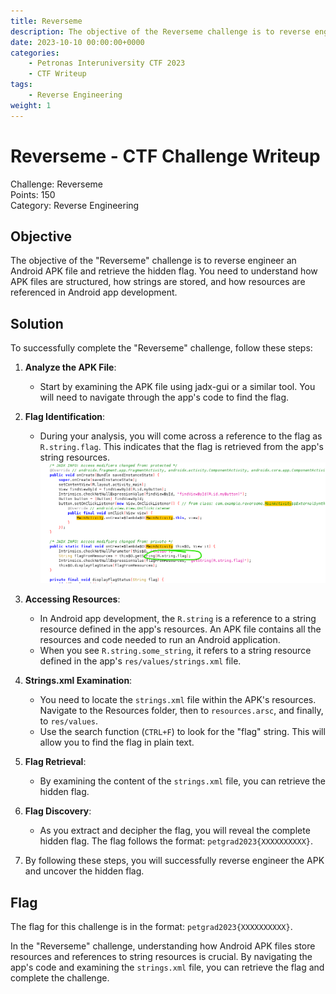 ```yaml
---
title: Reverseme
description: The objective of the Reverseme challenge is to reverse engineer an Android APK file and retrieve the hidden flag. You need to understand how APK files are structured, how strings are stored, and how resources are referenced in Android app development.
date: 2023-10-10 00:00:00+0000
categories:
    - Petronas Interuniversity CTF 2023
    - CTF Writeup
tags:
    - Reverse Engineering
weight: 1     
---
```

# Reverseme - CTF Challenge Writeup

Challenge: Reverseme  
Points: 150  
Category: Reverse Engineering  

## Objective
The objective of the "Reverseme" challenge is to reverse engineer an Android APK file and retrieve the hidden flag. You need to understand how APK files are structured, how strings are stored, and how resources are referenced in Android app development.

## Solution
To successfully complete the "Reverseme" challenge, follow these steps:

1. **Analyze the APK File**:
   - Start by examining the APK file using jadx-gui or a similar tool. You will need to navigate through the app's code to find the flag.

2. **Flag Identification**:
   - During your analysis, you will come across a reference to the flag as `R.string.flag`. This indicates that the flag is retrieved from the app's string resources.
![R.String.Flag](<r string.png>)

3. **Accessing Resources**:
   - In Android app development, the `R.string` is a reference to a string resource defined in the app's resources. An APK file contains all the resources and code needed to run an Android application.
   - When you see `R.string.some_string`, it refers to a string resource defined in the app's `res/values/strings.xml` file.

4. **Strings.xml Examination**:
   - You need to locate the `strings.xml` file within the APK's resources. Navigate to the Resources folder, then to `resources.arsc`, and finally, to `res/values`.
   - Use the search function (`CTRL+F`) to look for the "flag" string. This will allow you to find the flag in plain text.

5. **Flag Retrieval**:
   - By examining the content of the `strings.xml` file, you can retrieve the hidden flag.

6. **Flag Discovery**:
   - As you extract and decipher the flag, you will reveal the complete hidden flag. The flag follows the format: `petgrad2023{XXXXXXXXXX}`.

7. By following these steps, you will successfully reverse engineer the APK and uncover the hidden flag.

## Flag
The flag for this challenge is in the format: `petgrad2023{XXXXXXXXXX}`.

In the "Reverseme" challenge, understanding how Android APK files store resources and references to string resources is crucial. By navigating the app's code and examining the `strings.xml` file, you can retrieve the flag and complete the challenge.

